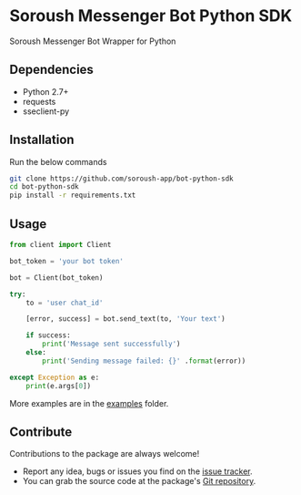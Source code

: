 
# Soroush Messenger Bot Python SDK
Soroush Messenger Bot Wrapper for Python

## Dependencies ##
- Python 2.7+
- requests 
- sseclient-py

## Installation ##
Run the below commands
```bash
git clone https://github.com/soroush-app/bot-python-sdk
cd bot-python-sdk
pip install -r requirements.txt
```

## Usage ##

```python
from client import Client

bot_token = 'your bot token'

bot = Client(bot_token)

try:
    to = 'user chat_id'

    [error, success] = bot.send_text(to, 'Your text')

    if success:
        print('Message sent successfully')
    else:
        print('Sending message failed: {}' .format(error))

except Exception as e:
    print(e.args[0])


```
More examples are in the [examples](https://github.com/soroush-app/bot-python-sdk/tree/master/examples) folder.

 ## Contribute ##
 Contributions to the package are always welcome!
 - Report any idea, bugs or issues you find on the [issue tracker](https://github.com/soroush-app/bot-python-sdk/issues).
 - You can grab the source code at the package's [Git repository](https://github.com/soroush-app/bot-python-sdk.git).
